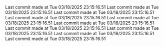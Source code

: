  
Last commit made at Tue 03/18/2025 23:15:16.51 
Last commit made at Tue 03/18/2025 23:15:16.51 
Last commit made at Tue 03/18/2025 23:15:16.51 
Last commit made at Tue 03/18/2025 23:15:16.51 
Last commit made at Tue 03/18/2025 23:15:16.51 
Last commit made at Tue 03/18/2025 23:15:16.51 
Last commit made at Tue 03/18/2025 23:15:16.51 
Last commit made at Tue 03/18/2025 23:15:16.51 
Last commit made at Tue 03/18/2025 23:15:16.51 
Last commit made at Tue 03/18/2025 23:15:16.51 
